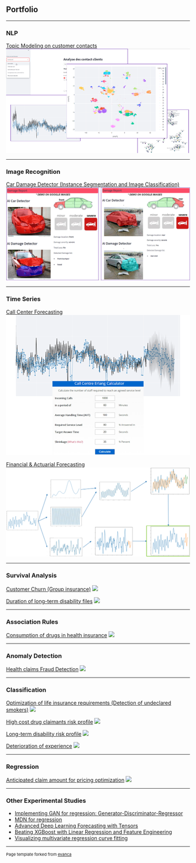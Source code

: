 ## Portfolio

---

### NLP
[Topic Modeling on customer contacts](/nlp_topic)
<img src="images/nlp_topic2.png?raw=true"/>

---

### Image Recognition
[Car Damage Detector (Instance Segmentation and Image Classification)](/image_car_damage)
<img src="images/image_car_damage.png?raw=true"/>

---

### Time Series
[Call Center Forecasting](/ts_call_center)
<img src="images/ts_call_center.png?raw=true"/>

[Financial & Actuarial Forecasting](/sample_page)
<img src="images/financial_ts.png?raw=true"/>

---

### Survival Analysis
[Customer Churn (Group insurance)](/sample_page)
<img src="images/dummy_thumbnail.jpg?raw=true"/>

[Duration of long-term disability files](/sample_page)
<img src="images/dummy_thumbnail.jpg?raw=true"/>

---

### Association Rules
[Consumption of drugs in health insurance](/sample_page)
<img src="images/dummy_thumbnail.jpg?raw=true"/>

---

### Anomaly Detection
[Health claims Fraud Detection](/sample_page)
<img src="images/dummy_thumbnail.jpg?raw=true"/>

---

### Classification
[Optimization of life insurance requirements (Detection of undeclared smokers)](/sample_page)
<img src="images/dummy_thumbnail.jpg?raw=true"/>

[High cost drug claimants risk profile](/sample_page)
<img src="images/dummy_thumbnail.jpg?raw=true"/>

[Long-term disability risk profile](/sample_page)
<img src="images/dummy_thumbnail.jpg?raw=true"/>

[Deterioration of experience](/sample_page)
<img src="images/dummy_thumbnail.jpg?raw=true"/>

---

### Regression
[Anticipated claim amount for pricing optimization](/sample_page)
<img src="images/dummy_thumbnail.jpg?raw=true"/>

---

### Other Experimental Studies

- [Implementing GAN for regression: Generator-Discriminator-Regressor](http://example.com/)
- [MDN for regression](http://example.com/)
- [Advanced Deep Learning Forecasting with Tensors](http://example.com/)
- [Beating XGBoost with Linear Regression and Feature Engineering](http://example.com/)
- [Visualizing multivariate regression curve fitting](http://example.com/)






---
<p style="font-size:11px">Page template forked from <a href="https://github.com/evanca/quick-portfolio">evanca</a></p>
<!-- Remove above link if you don't want to attibute -->

